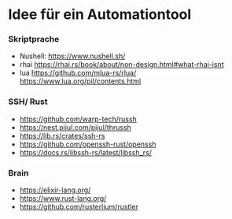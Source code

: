 # Idee für ein Automationtool



### Skriptprache

- Nushell: https://www.nushell.sh/
- rhai https://rhai.rs/book/about/non-design.html#what-rhai-isnt
- lua https://github.com/mlua-rs/rlua/ https://www.lua.org/pil/contents.html




### SSH/ Rust

- https://github.com/warp-tech/russh
- https://nest.pijul.com/pijul/thrussh
- https://lib.rs/crates/ssh-rs
- https://github.com/openssh-rust/openssh
- https://docs.rs/libssh-rs/latest/libssh_rs/



### Brain
- https://elixir-lang.org/
- https://www.rust-lang.org/
- https://github.com/rusterlium/rustler
